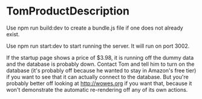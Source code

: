 # TomProductDescription

Use npm run build:dev to create a bundle.js file if one does not already exist.

Use npm run start:dev to start running the server. It will run on port 3002.

If the startup page shows a price of $3.98, it is running off the dummy data and the database is probably down.
Contact Tom and tell him to turn on the database (it's probably off because he wanted to stay in Amazon's free tier)
if you want to see that it can actually connect to the database. But you're probably better off looking at
http://wowes.org if you want that, because it won't demonstrate the automatic re-rendering off any of its own actions.